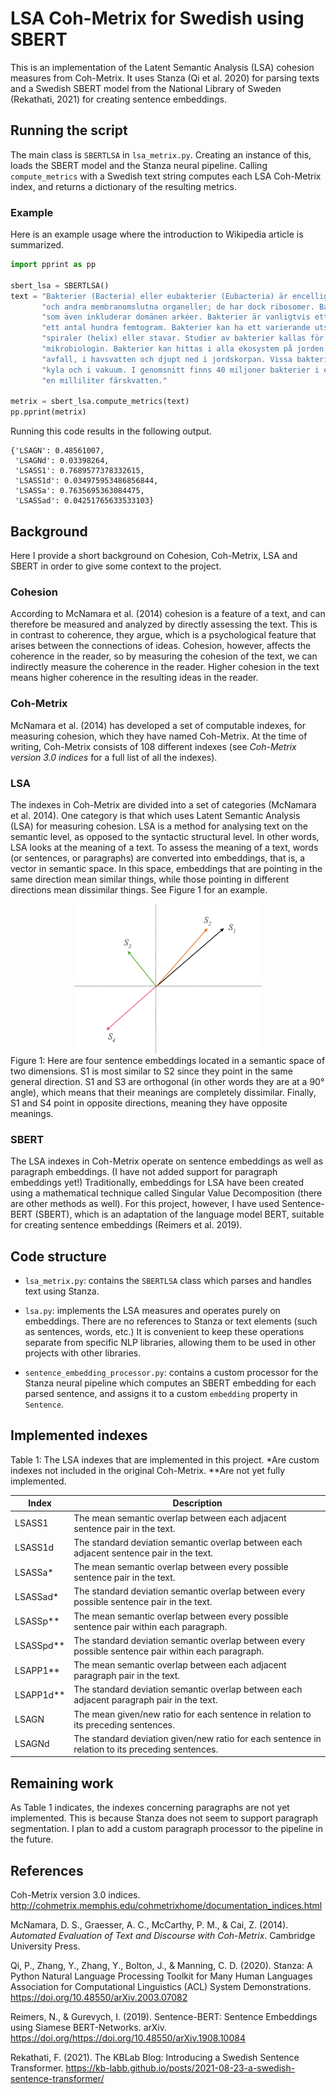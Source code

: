 # LSA Coh-Metrix for Swedish using SBERT

This is an implementation of the Latent Semantic Analysis (LSA) cohesion measures from Coh-Metrix. It uses Stanza (Qi et al. 2020) for parsing texts and a Swedish SBERT model from the National Library of Sweden (Rekathati, 2021) for creating sentence embeddings.

## Running the script
The main class is `SBERTLSA` in `lsa_metrix.py`. Creating an instance of this, loads the SBERT model and the Stanza neural pipeline. Calling `compute_metrics` with a Swedish text string computes each LSA Coh-Metrix index, and returns a dictionary of the resulting metrics. 

### Example
Here is an example usage where the introduction to Wikipedia article is summarized.
```python
import pprint as pp

sbert_lsa = SBERTLSA()
text = "Bakterier (Bacteria) eller eubakterier (Eubacteria) är encelliga mikroorganismer utan cellkärna " \
       "och andra membranomslutna organeller; de har dock ribosomer. Bakterier räknas till prokaryoterna " \
       "som även inkluderar domänen arkéer. Bakterier är vanligtvis ett antal mikrometer långa och väger " \
       "ett antal hundra femtogram. Bakterier kan ha ett varierande utseende, bland annat formade som sfärer, " \
       "spiraler (helix) eller stavar. Studier av bakterier kallas för bakteriologi och är en gren inom " \
       "mikrobiologin. Bakterier kan hittas i alla ekosystem på jorden, i varma källor, bland radioaktivt " \
       "avfall, i havsvatten och djupt ned i jordskorpan. Vissa bakterier kan till och med överleva i extrem " \
       "kyla och i vakuum. I genomsnitt finns 40 miljoner bakterier i ett gram jord och en miljon bakterier i " \
       "en milliliter färskvatten."

metrix = sbert_lsa.compute_metrics(text)
pp.pprint(metrix)
```

Running this code results in the following output.
```
{'LSAGN': 0.48561007,
 'LSAGNd': 0.03398264,
 'LSASS1': 0.7689577378332615,
 'LSASS1d': 0.034975953486856844,
 'LSASSa': 0.7635695363084475,
 'LSASSad': 0.04251765633533103}
```

## Background
Here I provide a short background on Cohesion, Coh-Metrix, LSA and SBERT in order to give some context to the project.

### Cohesion
According to McNamara et al. (2014) cohesion is a feature of a text, and can therefore be measured and analyzed by directly assessing the text. This is in contrast to coherence, they argue, which is a psychological feature that arises between the connections of ideas. Cohesion, however, affects the coherence in the reader, so by measuring the cohesion of the text, we can indirectly measure the coherence in the reader. Higher cohesion in the text means higher coherence in the resulting ideas in the reader.

### Coh-Metrix
McNamara et al. (2014) has developed a set of computable indexes, for measuring cohesion, which they have named Coh-Metrix. At the time of writing, Coh-Metrix consists of 108 different indexes (see _Coh-Metrix version 3.0 indices_ for a full list of all the indexes). 

### LSA
The indexes in Coh-Metrix are divided into a set of categories (McNamara et al. 2014). One category is that which uses Latent Semantic Analysis (LSA) for measuring cohesion. LSA is a method for analysing text on the semantic level, as opposed to the syntactic structural level. In other words, LSA looks at the meaning of a text. To assess the meaning of a text, words (or sentences, or paragraphs) are converted into embeddings, that is, a vector in semantic space. In this space, embeddings that are pointing in the same direction mean similar things, while those pointing in different directions mean dissimilar things. See Figure 1 for an example.

<div style="text-align: center;">
    <img alt="embeddings.png" src="embeddings.png" width="300"/>
</div>
Figure 1: Here are four sentence embeddings located in a semantic space of two dimensions. S1 is most similar to S2 since they point in the same general direction. S1 and S3 are orthogonal (in other words they are at a 90° angle), which means that their meanings are completely dissimilar. Finally, S1 and S4 point in opposite directions, meaning they have opposite meanings.

### SBERT
The LSA indexes in Coh-Metrix operate on sentence embeddings as well as paragraph embeddings. (I have not added support for paragraph embeddings yet!) Traditionally, embeddings for LSA have been created using a mathematical technique called Singular Value Decomposition (there are other methods as well). For this project, however, I have used Sentence-BERT (SBERT), which is an adaptation of the language model BERT, suitable for creating sentence embeddings (Reimers et al. 2019).

## Code structure

- `lsa_metrix.py`: contains the `SBERTLSA` class which parses and handles text using Stanza.


- `lsa.py`: implements the LSA measures and operates purely on embeddings. There are no references to Stanza or text elements (such as sentences, words, etc.) It is convenient to keep these operations separate from specific NLP libraries, allowing them to be used in other projects with other libraries.


- `sentence_embedding_processor.py`: contains a custom processor for the Stanza neural pipeline which computes an SBERT embedding for each parsed sentence, and assigns it to a custom `embedding` property in `Sentence`.

## Implemented indexes

Table 1: The LSA indexes that are implemented in this project. *Are custom indexes not included in the original Coh-Metrix. **Are not yet fully implemented.

| Index     | Description                                                                                         |
|-----------|-----------------------------------------------------------------------------------------------------|
| LSASS1    | The mean semantic overlap between each adjacent sentence pair in the text.                          |
| LSASS1d   | The standard deviation semantic overlap between each adjacent sentence pair in the text.            |
| LSASSa*   | The mean semantic overlap between every possible sentence pair in the text.                         |
| LSASSad*  | The standard deviation semantic overlap between every possible sentence pair in the text.           |
| LSASSp**  | The mean semantic overlap between every possible sentence pair within each paragraph.               |
| LSASSpd** | The standard deviation semantic overlap between every possible sentence pair within each paragraph. |
| LSAPP1**  | The mean semantic overlap between each adjacent paragraph pair in the text.                         |
| LSAPP1d** | The standard deviation semantic overlap between each adjacent paragraph pair in the text.           |
| LSAGN     | The mean given/new ratio for each sentence in relation to its preceding sentences.                  |
| LSAGNd    | The standard deviation given/new ratio for each sentence in relation to its preceding sentences.    |

## Remaining work
As Table 1 indicates, the indexes concerning paragraphs are not yet implemented. This is because Stanza does not seem to support paragraph segmentation. I plan to add a custom paragraph processor to the pipeline in the future.

## References
Coh-Metrix version 3.0 indices. http://cohmetrix.memphis.edu/cohmetrixhome/documentation_indices.html

McNamara, D. S., Graesser, A. C., McCarthy, P. M., & Cai, Z. (2014). _Automated Evaluation of Text and Discourse with Coh-Metrix_. Cambridge University Press. 

Qi, P., Zhang, Y., Zhang, Y., Bolton, J., & Manning, C. D. (2020). Stanza: A Python Natural Language Processing Toolkit for Many Human Languages Association for Computational Linguistics (ACL) System Demonstrations. https://doi.org/10.48550/arXiv.2003.07082

Reimers, N., & Gurevych, I. (2019). Sentence-BERT: Sentence Embeddings using Siamese BERT-Networks. arXiv. https://doi.org/https://doi.org/10.48550/arXiv.1908.10084 

Rekathati, F. (2021). The KBLab Blog: Introducing a Swedish Sentence Transformer. https://kb-labb.github.io/posts/2021-08-23-a-swedish-sentence-transformer/

